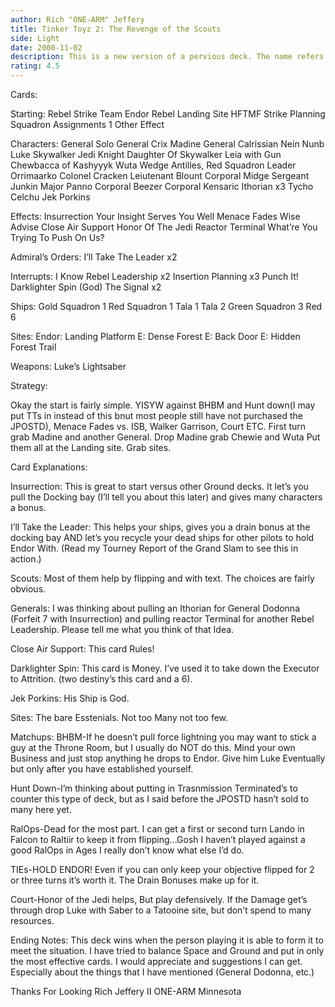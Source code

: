 ```yaml
---
author: Rich "ONE-ARM" Jeffery
title: Tinker Toyz 2: The Revenge of the Scouts
side: Light
date: 2000-11-02
description: This is a new version of a pervious deck. The name refers to the fact that mid-game it can build up to almost anything.
rating: 4.5
---
```

Cards: 

Starting:
Rebel Strike Team
Endor
Rebel Landing Site
HFTMF
Strike Planning
Squadron Assignments
1 Other Effect

Characters:
General Solo
General Crix Madine
General Calrissian
Nein Nunb
Luke Skywalker Jedi Knight
Daughter Of Skywalker
Leia with Gun
Chewbacca of Kashyyyk
Wuta
Wedge Antilles, Red Squadron Leader
Orrimaarko
Colonel Cracken
Leiutenant Blount
Corporal Midge
Sergeant Junkin
Major Panno
Corporal Beezer
Corporal Kensaric
Ithorian x3
Tycho Celchu
Jek Porkins

Effects:
Insurrection
Your Insight Serves You Well
Menace Fades
Wise Advise
Close Air Support
Honor Of The Jedi
Reactor Terminal
What’re You Trying To Push On Us?

Admiral’s Orders:
I’ll Take The Leader x2

Interrupts:
I Know
Rebel Leadership x2
Insertion Planning x3
Punch It!
Darklighter Spin (God)
The Signal x2

Ships:
Gold Squadron 1
Red Squadron 1
Tala 1
Tala 2
Green Squadron 3
Red 6

Sites:
Endor: Landing Platform
E: Dense Forest
E: Back Door
E: Hidden Forest Trail

Weapons:
Luke’s Lightsaber


Strategy: 

Okay the start is fairly simple. YISYW against BHBM and Hunt down(I may put TTs in instead of this bnut most people still have not purchased the JPOSTD), Menace Fades vs. ISB, Walker Garrison, Court ETC. First turn grab Madine and another General. Drop Madine grab Chewie and Wuta Put them all at the Landing site. Grab sites.

Card Explanations:

Insurrection: This is great to start versus other Ground decks. It let’s you pull the Docking bay (I’ll tell you about this later) and gives many characters a bonus.

I’ll Take the Leader: This helps your ships, gives you a drain bonus at the docking bay AND let’s you recycle your dead ships for other pilots to hold Endor With. (Read my Tourney Report of the Grand Slam to see this in action.)

Scouts: Most of them help by flipping and with text. The choices are fairly obvious.

Generals: I was thinking about pulling an Ithorian for General Dodonna (Forfeit 7 with Insurrection) and pulling reactor Terminal for another Rebel Leadership. Please tell me what you think of that Idea.

Close Air Support: This card Rules!

Darklighter Spin: This card is Money. I’ve used it to take down the Executor to Attrition. (two destiny’s this card and a 6).

Jek Porkins: His Ship is God.

Sites: The bare Esstenials. Not too Many not too few.

Matchups:
BHBM-If he doesn’t pull force lightning you may want to stick a guy at the Throne Room, but I usually do NOT do this. Mind your own Business and just stop anything he drops to Endor. Give him Luke Eventually but only after you have established yourself.

Hunt Down-I’m thinking about putting in Trasnmission Terminated’s to counter this type of deck, but as I said before the JPOSTD hasn’t sold to many here yet.

RalOps-Dead for the most part. I can get a first or second turn Lando in Falcon to Raltiir to keep it from flipping...Gosh I haven’t played against a good RalOps in Ages I really don’t know what else I’d do.

TIEs-HOLD ENDOR! Even if you can only keep your objective flipped for 2 or three turns it’s worth it. The Drain Bonuses make up for it.

Court-Honor of the Jedi helps, But play defensively. If the Damage get’s through drop Luke with Saber to a Tatooine site, but don’t spend to many resources.

Ending Notes: This deck wins when the person playing it is able to form it to meet the situation. I have tried to balance Space and Ground and put in only the most effective cards. I would appreciate and suggestions I can get. Especially about the things that I have mentioned (General Dodonna, etc.)

Thanks For Looking
Rich Jeffery II
ONE-ARM
Minnesota
